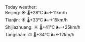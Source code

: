 Today weather:  
Beijing: ☀️   🌡️+28°C 🌬️←11km/h  
Tianjin: ☀️   🌡️+33°C 🌬️→15km/h  
Shijiazhuang: ☀️   🌡️+41°C 🌬️→25km/h  
Tangshan: ⛅️  🌡️+34°C 🌬️←12km/h  
